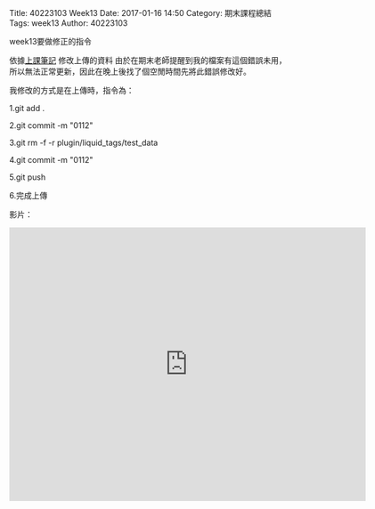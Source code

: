 Title: 40223103 Week13
Date: 2017-01-16 14:50
Category: 期末課程總結
Tags: week13
Author: 40223103

week13要做修正的指令

<!-- PELICAN_END_SUMMARY -->

依據[上課筆記](https://github.com/mdecourse/2016fallcadp/wiki/%E4%B8%8A%E8%AA%B2%E7%AD%86%E8%A8%98)
修改上傳的資料
由於在期末老師提醒到我的檔案有這個錯誤未用，所以無法正常更新，因此在晚上後找了個空閒時間先將此錯誤修改好。

我修改的方式是在上傳時，指令為：

1.git add .

2.git commit -m "0112"

3.git rm -f -r plugin/liquid_tags/test_data

4.git commit -m "0112"

5.git push

6.完成上傳

影片：
<iframe src="https://vimeo.com/199626045" width="640" height="492" frameborder="0" webkitallowfullscreen mozallowfullscreen allowfullscreen></iframe>


